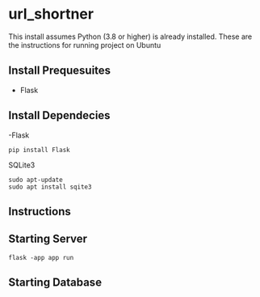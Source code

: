 # url_shortner 

This install assumes Python (3.8 or higher) is already installed. These are the instructions for running project on Ubuntu

## Install Prequesuites 
- Flask

##  Install Dependecies 

-Flask
```
pip install Flask
```

SQLite3
```
sudo apt-update
sudo apt install sqite3
```

## Instructions


## Starting Server
```
flask -app app run
```

## Starting Database

